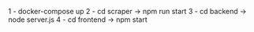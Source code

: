 1 - docker-compose up
2 - cd scraper -> npm run start
3 - cd backend -> node server.js
4 - cd frontend -> npm start